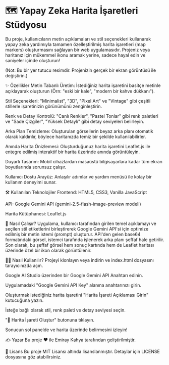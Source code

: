 # 🗺️ Yapay Zeka Harita İşaretleri Stüdyosu
Bu proje, kullanıcıların metin açıklamaları ve stil seçenekleri kullanarak yapay zeka yardımıyla tamamen özelleştirilmiş harita işaretleri (map markers) oluşturmasını sağlayan bir web uygulamasıdır. Projeniz veya haritanız için mükemmel ikonu aramak yerine, sadece hayal edin ve saniyeler içinde oluşturun!

(Not: Bu bir yer tutucu resimdir. Projenizin gerçek bir ekran görüntüsü ile değiştirin.)

✨ Özellikler
Metin Tabanlı Üretim: İstediğiniz harita işaretini basitçe metinle açıklayarak oluşturun (Örn: "eski bir kale", "modern bir kahve dükkanı").

Stil Seçenekleri: "Minimalist", "3D", "Pixel Art" ve "Vintage" gibi çeşitli stillerle işaretinizin görünümünü zenginleştirin.

Renk ve Detay Kontrolü: "Canlı Renkler", "Pastel Tonlar" gibi renk paletleri ve "Sade Çizgiler", "Yüksek Detaylı" gibi detay seviyeleri belirleyin.

Arka Plan Temizleme: Oluşturulan görsellerin beyaz arka planı otomatik olarak kaldırılır, böylece haritanızda temiz bir şekilde kullanılabilirler.

Anında Harita Önizlemesi: Oluşturduğunuz harita işaretini Leaflet.js ile entegre edilmiş interaktif bir harita üzerinde anında görüntüleyin.

Duyarlı Tasarım: Mobil cihazlardan masaüstü bilgisayarlara kadar tüm ekran boyutlarında sorunsuz çalışır.

Kullanıcı Dostu Arayüz: Anlaşılır adımlar ve yardım menüsü ile kolay bir kullanım deneyimi sunar.

🛠️ Kullanılan Teknolojiler
Frontend: HTML5, CSS3, Vanilla JavaScript

API: Google Gemini API (gemini-2.5-flash-image-preview modeli)

Harita Kütüphanesi: Leaflet.js

🚀 Nasıl Çalışır?
Uygulama, kullanıcı tarafından girilen temel açıklamayı ve seçilen stil etiketlerini birleştirerek Google Gemini API'si için optimize edilmiş bir metin istemi (prompt) oluşturur. API'den gelen base64 formatındaki görsel, istemci tarafında işlenerek arka planı şeffaf hale getirilir. Son olarak, bu şeffaf görsel hem sonuç kartında hem de Leaflet haritası üzerinde özel bir ikon olarak görüntülenir.

🏃‍♂️ Nasıl Kullanılır?
Projeyi klonlayın veya indirin ve index.html dosyasını tarayıcınızda açın.

Google AI Studio üzerinden bir Google Gemini API Anahtarı edinin.

Uygulamadaki "Google Gemini API Key" alanına anahtarınızı girin.

Oluşturmak istediğiniz harita işaretini "Harita İşareti Açıklaması Girin" kutucuğuna yazın.

İsteğe bağlı olarak stil, renk paleti ve detay seviyesi seçin.

"🎨 Harita İşareti Oluştur" butonuna tıklayın.

Sonucun sol panelde ve harita üzerinde belirmesini izleyin!

✍️ Yazar
Bu proje ❤️ ile Emiray Kahya tarafından geliştirilmiştir.

📄 Lisans
Bu proje MIT Lisansı altında lisanslanmıştır. Detaylar için LICENSE dosyasına göz atabilirsiniz.
